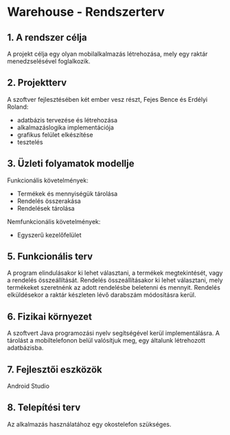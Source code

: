 # Warehouse - Rendszerterv
## 1. A rendszer célja
A projekt célja egy olyan mobilalkalmazás létrehozása, mely egy raktár menedzselésével foglalkozik.

## 2. Projektterv
A szoftver fejlesztésében két ember vesz részt, Fejes Bence és Erdélyi Roland:
- adatbázis tervezése és létrehozása
- alkalmazáslogika implementációja
- grafikus felület elkészítése
- tesztelés

## 3. Üzleti folyamatok modellje
Funkcionális követelmények:
- Termékek és mennyiségük tárolása
- Rendelés összerakása
- Rendelések tárolása

Nemfunkcionális követelmények:
- Egyszerű kezelőfelület

## 5. Funkcionális terv
A program elindulásakor ki lehet választani, a termékek megtekintését, vagy a rendelés összeállítását.
Rendelés összeállításakor ki lehet választani, mely termékeket szeretnénk az adott rendelésbe beletenni és mennyit. Rendelés elküldésekor a raktár készleten lévő darabszám módosításra kerül.

## 6. Fizikai környezet
A szoftvert Java programozási nyelv segítségével kerül implementálásra. A tárolást a mobiltelefonon belül valósítjuk meg, egy általunk létrehozott adatbázisba.

## 7. Fejlesztői eszközök
Android Studio

## 8. Telepítési terv
Az alkalmazás használatához egy okostelefon szükséges.
